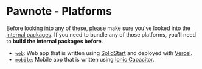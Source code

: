 # Pawnote - Platforms

Before looking into any of these, please make sure you've looked into the [internal packages](../packages/).
If you need to bundle any of those platforms, you'll need to **build the internal packages before**.

- [`web`](./web/): Web app that is written using [SolidStart](https://start.solidjs.com) and deployed with [Vercel](https://vercel.com).
- [`mobile`](./mobile/): Mobile app that is written using [Ionic Capacitor](https://capacitorjs.com/).
